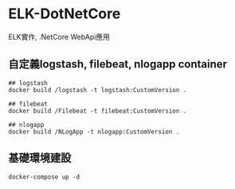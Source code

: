 # ELK-DotNetCore
ELK實作, .NetCore WebApi應用

## 自定義logstash, filebeat, nlogapp container
```
## logstash
docker build /logstash -t logstash:CustomVersion .

## filebeat
docker build /Filebeat -t filebeat:CustomVersion .

## nlogapp
docker build /NLogApp -t nlogapp:CustomVersion .
```

## 基礎環境建設
```
docker-compose up -d
```